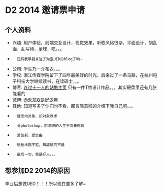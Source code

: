 # D2 2014 邀请票申请

## 个人资料

- 兴趣: 用户体验，前端交互设计，视觉效果，听歌风格很杂，平面设计，胡乱画，乱写诗，足球，吃。。。
-       还有我早就关注了淘宝UED的blog了哟~
- 公司: 学生乃一介布衣。。。
- 学校: 浙江传媒学院留下了四年最美好的时光，后来过了一条马路，在杭州电子科技大学继续读书，在读硕士。。。
- 博客: [连过十一人的站酷主页](http://www.zcool.com.cn/u/623506) 只有一件T恤设计作品。。。其实硬盘里还有几张能看的
- 微博: [@朱郑双是好少年](http://weibo.com/u/1840205440) 
- 其他: 知道写多了你们也不看，那言简意赅的介绍下我自己吧。。。
-       懂面向对象，却对象难求
-       会photoshop，而洒脱的人生不需要修饰
-       爱创新，爱自由
-       玩技术而不宅，舞辞赋而不骚
-       最后一句，我是好人。。。

## 想参加D2 2014的原因

毕业后想做UED！！！所以现在要多了解~
